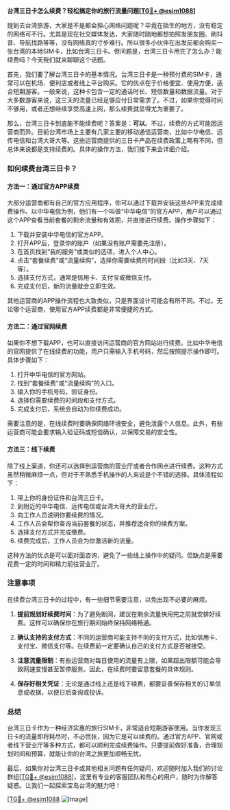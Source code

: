 **台湾三日卡怎么续费？轻松搞定你的旅行流量问题[[TG💪+ @esim1088](https://t.me/s/esim1088)]**

提到去台湾旅游，大家是不是都会担心网络问题呢？毕竟在陌生的地方，没有稳定的网络可不行。尤其是现在社交媒体发达，大家随时随地都想拍照发朋友圈、刷抖音、导航找路等等，没有网络真的寸步难行。所以很多小伙伴在出发前都会购买一张台湾的本地SIM卡，比如台湾三日卡。但问题是，台湾三日卡用完了怎么办？能续费吗？今天我们就来聊聊这个话题。

首先，我们要了解台湾三日卡的基本情况。台湾三日卡是一种预付费的SIM卡，通常可以在机场、便利店或者线上平台购买。它的优点在于价格便宜、使用方便，适合短期游客。一般来说，这种卡包含一定的通话时长、短信数量和数据流量。对于大多数游客来说，这三天的流量已经足够应付日常需求了。不过，如果你觉得时间不够用，或者还想继续享受高速上网，那么续费就显得尤为重要了。

那么，台湾三日卡到底能不能续费呢？答案是：**可以**。不过，续费的方式可能因运营商而异。目前台湾市场上主要有几家主要的移动通信运营商，比如中华电信、远传电信和台湾大哥大等。这些运营商提供的三日卡产品在续费政策上略有不同，但总体来说都是支持续费的。具体的操作方法，我们接下来会详细介绍。

### 如何续费台湾三日卡？

#### 方法一：通过官方APP续费

大部分运营商都有自己的官方应用程序，你可以通过下载并安装这些APP来完成续费操作。以中华电信为例，他们有一个叫做“中华电信”的官方APP，用户可以通过这个APP查看当前套餐的剩余流量和有效期，并直接进行续费。操作步骤如下：

1. 下载并安装中华电信的官方APP。
2. 打开APP后，登录你的账户（如果没有账户需要先注册）。
3. 在首页找到“我的服务”或类似的选项，进入个人中心。
4. 点击“套餐续费”或“流量续购”，选择你需要续费的时间段（比如3天、7天等）。
5. 选择支付方式，通常是信用卡、支付宝或微信支付。
6. 完成支付后，新的流量就会立即生效。

其他运营商的APP操作流程也大致类似，只是界面设计可能会有所不同。不过，无论哪个运营商，使用官方APP续费都是非常便捷的方式。

#### 方法二：通过官网续费

如果你不想下载APP，也可以直接访问运营商的官方网站进行续费。比如中华电信的官网提供了在线续费的功能，用户只需输入手机号码，然后按照提示操作即可。具体步骤如下：

1. 打开中华电信的官方网站。
2. 找到“套餐续费”或“流量续购”的入口。
3. 输入你的手机号码，验证身份。
4. 选择你需要续费的时间段和支付方式。
5. 完成支付后，系统会自动为你续费成功。

需要注意的是，在线续费时要确保网络环境安全，避免泄露个人信息。此外，有些运营商可能会要求输入验证码或短信确认，以保障交易的安全性。

#### 方法三：线下续费

除了线上渠道，你还可以选择到运营商的营业厅或者合作网点进行续费。这种方式虽然稍微麻烦一点，但对于不熟悉手机操作的人来说是个不错的选择。具体流程如下：

1. 带上你的身份证件和台湾三日卡。
2. 到附近的中华电信、远传电信或台湾大哥大的营业厅。
3. 向工作人员说明你要续费的情况。
4. 工作人员会帮你查询当前套餐的状态，并推荐适合你的续费方案。
5. 选择支付方式并完成缴费。
6. 续费完成后，工作人员会为你激活新的流量。

这种方法的优点是可以面对面咨询，避免了一些线上操作中的疑问。但缺点是需要花费一定的时间和精力前往营业厅。

### 注意事项

在续费台湾三日卡的过程中，有一些细节需要注意，以免出现不必要的麻烦。

1. **提前规划好续费时间**：为了避免断网，建议在剩余流量快用完之前就安排好续费。这样可以确保你在旅行期间始终保持网络畅通。

2. **确认支持的支付方式**：不同的运营商可能支持不同的支付方式，比如信用卡、支付宝、微信支付等。在续费前一定要确认自己的支付方式是否被接受。

3. **注意流量限制**：有些运营商对每日使用的流量有上限，如果超出限额可能会导致网速变慢甚至暂停服务。因此，在续费时要留意套餐的具体规则。

4. **保存好相关凭证**：无论是通过线上还是线下续费，都要妥善保存相关的订单信息或收据，以便日后查询或投诉。

### 总结

台湾三日卡作为一种经济实惠的旅行SIM卡，非常适合短期游客使用。当你发现三日卡的流量即将耗尽时，不必慌张，因为它是可以续费的。通过官方APP、官网或者线下营业厅等多种方式，都可以顺利完成续费操作。只要提前做好准备，合理规划时间和预算，就能让你的台湾之旅更加顺畅无忧。

最后，如果你对台湾三日卡或其他相关问题有任何疑问，欢迎随时加入我们的讨论群组[[TG💪+ @esim1088](https://t.me/s/esim1088)]，这里有专业的客服团队和热心的用户，随时为你解答疑惑。让我们一起探索宝岛台湾的魅力吧！

[[TG💪+ @esim1088](https://t.me/s/esim1088) ![Image](https://i.postimg.cc/4NQfJmqS/Snipaste-2025-05-13-00-14-12.png)]